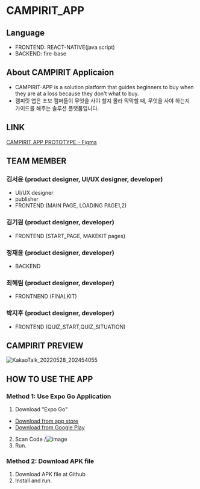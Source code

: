 # CAMPIRIT_APP
## Language
* FRONTEND: REACT-NATIVE(java script)
* BACKEND: fire-base

## About CAMPIRIT Applicaion   
* CAMPIRIT-APP is a solution platform that guides beginners to buy when they are at a loss because they don't what to buy. 
* 캠피릿 앱은 초보 캠퍼들이 무엇을 사야 할지 몰라 막막할 때, 무엇을 사야 하는지 가이드를 해주는 솔루션 플랫폼입니다. 

## LINK
[CAMPIRIT APP PROTOTYPE - Figma](https://www.figma.com/file/0aGrFbypteQBU0uSoMEz3v/CAMPIRIT_APP_FINAL?node-id=0%3A1)

## TEAM MEMBER
### 김서윤 (product designer, UI/UX designer, developer)
* UI/UX designer
* publisher 
* FRONTEND (MAIN PAGE, LOADING PAGE1,2)
### 김기원 (product designer, developer)
* FRONTEND (START_PAGE, MAKEKIT pages)
### 정재윤 (product designer, developer)
* BACKEND
### 최혜림 (product designer, developer)
* FRONTNEND (FINALKIT) 
### 박지후 (product designer, developer)
* FRONTEND (QUIZ_START,QUIZ_SITUATION)

## CAMPIRIT PREVIEW
![KakaoTalk_20220528_202454055](https://user-images.githubusercontent.com/72431775/170829522-0d6c67f2-d2e1-4d95-80dc-9886d2d48c4e.jpg)

## HOW TO USE THE APP
### Method 1: Use Expo Go Application
1. Download "Expo Go"
  * [Download from app store](https://apps.apple.com/app/apple-store/id982107779)
  * [Download from Google Play](https://play.google.com/store/apps/details?id=host.exp.exponent&referrer=www)
2. Scan Code 
/![image](https://user-images.githubusercontent.com/74506112/175809944-6eb63ce2-d3ba-4486-badc-0888402ea7ee.png)
3. Run.

### Method 2: Download APK file
1. Download APK file at Github 
2. Install and run.
